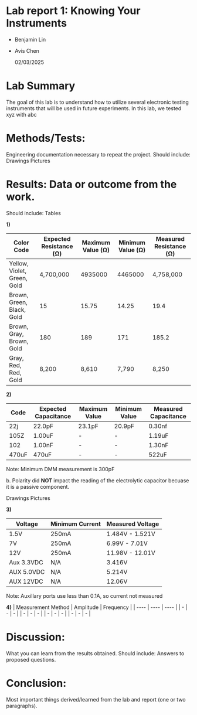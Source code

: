 # Lab report 1: Knowing Your Instruments

* Benjamin Lin
* Avis Chen

  02/03/2025

# Lab Summary
The goal of this lab is to understand how to utilize several electronic testing instruments that will be used in future experiments. In this lab, we tested xyz with abc
# Methods/Tests: 
Engineering documentation necessary to repeat the project. Should include:
Drawings
Pictures
# Results: Data or outcome from the work. 
Should include:
Tables

**1)**

| Color Code  | Expected Resistance (&Omega;) |  Maximum Value (&Omega;) |  Minimum Value (&Omega;) |   Measured Resistance (&Omega;) | 
| ------------- | ------------- | ------------- | ------------- | ------------- |
| Yellow, Violet, Green, Gold  | 4,700,000  | 4935000  | 4465000 |4,758,000  |
| Brown, Green, Black, Gold | 15  | 15.75  | 14.25  | 19.4  |
| Brown, Gray, Brown, Gold  | 180  | 189  | 171  | 185.2  |
| Gray, Red, Red, Gold  | 8,200  | 8,610  | 7,790  | 8,250  |

**2)**

| Code  | Expected Capacitance |  Maximum Value |  Minimum Value |   Measured Capacitance | 
| ------------- | ------------- | ------------- | ------------- | ------------- |
| 22j | 22.0pF | 23.1pF | 20.9pF | 0.30nf |
| 105Z | 1.00uF | - | - | 1.19uF |
| 102 | 1.00nF | - | - | 1.30nF |
| 470uF | 470uF | - | - | 522uF |

Note: Minimum DMM measurement is 300pF

b. Polarity did **NOT** impact the reading of the electrolytic capacitor becuase it is a passive component.

Drawings
Pictures

**3)**

| Voltage | Minimum Current | Measured Voltage |
| ---- | ---- | ---- |
| 1.5V | 250mA | 1.484V - 1.521V |
| 7V | 250mA | 6.99V - 7.01V |
| 12V | 250mA | 11.98V - 12.01V |
| Aux 3.3VDC | N/A | 3.416V |
| AUX 5.0VDC | N/A | 5.214V |
| AUX 12VDC | N/A | 12.06V |

Note: Auxillary ports use less than 0.1A, so current not measured

**4)**
| Measurement Method | Amplitude | Frequency |
| ---- | ---- | ---- |
| - | - | - |
| - | - | - |
| - | - | - |
| - | - | - |

# Discussion: 
What you can learn from the results obtained. Should include:
Answers to proposed questions.
# Conclusion: 
Most important things derived/learned from the lab and report (one or two paragraphs).
